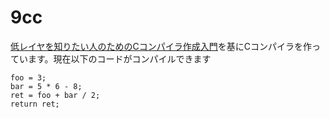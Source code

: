 # 9cc

[低レイヤを知りたい人のためのCコンパイラ作成入門](https://www.sigbus.info/compilerbook)を基にCコンパイラを作っています。現在以下のコードがコンパイルできます

```
foo = 3;
bar = 5 * 6 - 8;
ret = foo + bar / 2;
return ret; 
```
